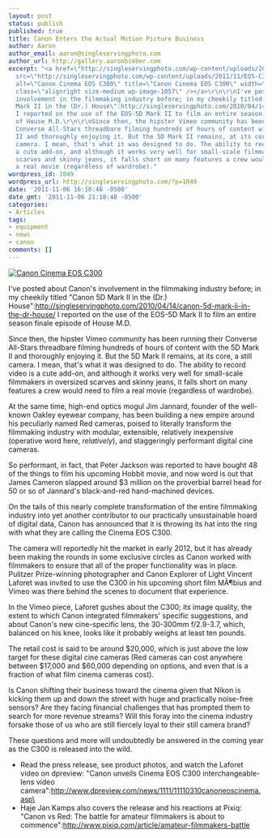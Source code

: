 ```yaml
---
layout: post
status: publish
published: true
title: Canon Enters the Actual Motion Picture Business
author: Aaron
author_email: aaron@singleservingphoto.com
author_url: http://gallery.aaronbieber.com
excerpt: "<a href=\"http://singleservingphoto.com/wp-content/uploads/2011/11/EOS-C300_EF-Mount_body_CN-E85mm_LF_3_4-1_polaroid.png\"><img
  src=\"http://singleservingphoto.com/wp-content/uploads/2011/11/EOS-C300_EF-Mount_body_CN-E85mm_LF_3_4-1_polaroid-300x232.png\"
  alt=\"Canon Cinema EOS C300\" title=\"Canon Cinema EOS C300\" width=\"300\" height=\"232\"
  class=\"alignright size-medium wp-image-1057\" /></a>\r\n\r\nI've posted about Canon's
  involvement in the filmmaking industry before; in my cheekily titled \"Canon 5D
  Mark II in the (Dr.) House\":http://singleservingphoto.com/2010/04/14/canon-5d-mark-ii-in-the-dr-house/
  I reported on the use of the EOS-5D Mark II to film an entire season finale episode
  of House M.D.\r\n\r\nSince then, the hipster Vimeo community has been running their
  Converse All-Stars threadbare filming hundreds of hours of content with the 5D Mark
  II and thoroughly enjoying it. But the 5D Mark II remains, at its core, a still
  camera. I mean, that's what it was designed to do. The ability to record video is
  a cute add-on, and although it works very well for small-scale filmmakers in oversized
  scarves and skinny jeans, it falls short on many features a crew would need to film
  a real movie (regardless of wardrobe)."
wordpress_id: 1049
wordpress_url: http://singleservingphoto.com/?p=1049
date: '2011-11-06 16:10:48 -0500'
date_gmt: '2011-11-06 21:10:48 -0500'
categories:
- Articles
tags:
- equipment
- news
- canon
comments: []
---
```

[![Canon Cinema EOS
C300](http://singleservingphoto.com/wp-content/uploads/2011/11/EOS-C300_EF-Mount_body_CN-E85mm_LF_3_4-1_polaroid-300x232.png "Canon Cinema EOS C300")](http://singleservingphoto.com/wp-content/uploads/2011/11/EOS-C300_EF-Mount_body_CN-E85mm_LF_3_4-1_polaroid.png)

I've posted about Canon's involvement in the filmmaking industry before;
in my cheekily titled "Canon 5D Mark II in the (Dr.)
House":http://singleservingphoto.com/2010/04/14/canon-5d-mark-ii-in-the-dr-house/
I reported on the use of the EOS-5D Mark II to film an entire season
finale episode of House M.D.

Since then, the hipster Vimeo community has been running their Converse
All-Stars threadbare filming hundreds of hours of content with the 5D
Mark II and thoroughly enjoying it. But the 5D Mark II remains, at its
core, a still camera. I mean, that's what it was designed to do. The
ability to record video is a cute add-on, and although it works very
well for small-scale filmmakers in oversized scarves and skinny jeans,
it falls short on many features a crew would need to film a real movie
(regardless of wardrobe).<span id="more"></span><span
id="more-1049"></span>

At the same time, high-end optics mogul Jim Jannard, founder of the
well-known Oakley eyewear company, has been building a new empire around
his peculiarly named Red cameras, poised to literally transform the
filmmaking industry with modular, extensible, relatively inexpensive
(operative word here, _relatively_), and staggeringly performant
digital cine cameras.

So performant, in fact, that Peter Jackson was reported to have bought
48 of the things to film his upcoming Hobbit movie, and now word is out
that James Cameron slapped around \$3 million on the proverbial barrel
head for 50 or so of Jannard's black-and-red hand-machined devices.

On the tails of this nearly complete transformation of the entire
filmmaking industry into yet another contributor to our practically
unsustainable hoard of digital data, Canon has announced that it is
throwing its hat into the ring with what they are calling the Cinema EOS
C300.

The camera will reportedly hit the market in early 2012, but it has
already been making the rounds in some exclusive circles as Canon worked
with filmmakers to ensure that all of the proper functionality was in
place. Pulitzer Prize-winning photographer and Canon Explorer of Light
Vincent Laforet was invited to use the C300 in his upcoming short film
MÃ¶bius and Vimeo was there behind the scenes to document that
experience.

In the Vimeo piece, Laforet gushes about the C300; its image quality,
the extent to which Canon integrated filmmakers' specific suggestions,
and about Canon's new cine-specific lens, the 30-300mm f/2.9-3.7, which,
balanced on his knee, looks like it probably weighs at least ten pounds.

The retail cost is said to be around \$20,000, which is just above the
low target for these digital cine cameras (Red cameras can cost anywhere
between \$17,000 and \$60,000 depending on options, and even that is a
fraction of what film cinema cameras cost).

Is Canon shifting their business toward the cinema given that Nikon is
kicking them up and down the street with huge and practically noise-free
sensors? Are they facing financial challenges that has prompted them to
search for more revenue streams? Will this foray into the cinema
industry forsake those of us who are still fiercely loyal to their still
camera brand?

These questions and more will undoubtedly be answered in the coming year
as the C300 is released into the wild.

* Read the press release, see product photos, and watch the Laforet
video on dpreview: "Canon unveils Cinema EOS C300 interchangeable-lens
video
camera":http://www.dpreview.com/news/1111/11110310canoneoscinema.asp\
 * Haje Jan Kamps also covers the release and his reactions at Pixiq:
"Canon vs Red: The battle for amateur filmmakers is about to
commence":http://www.pixiq.com/article/amateur-filmmakers-battle
